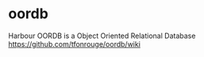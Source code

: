 # oordb
Harbour OORDB is a Object Oriented Relational Database
https://github.com/tfonrouge/oordb/wiki
